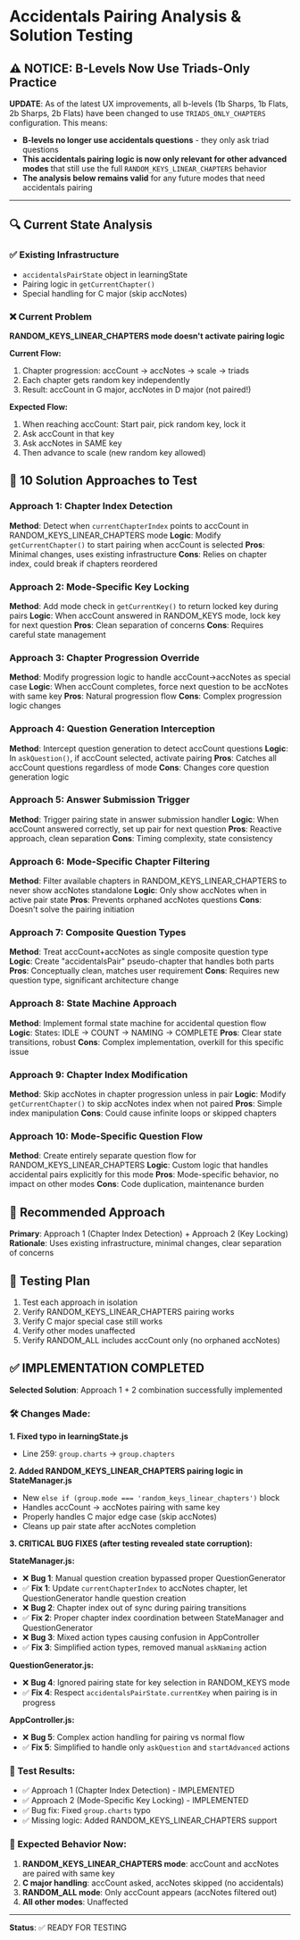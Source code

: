 # Accidentals Pairing Analysis & Solution Testing

## ⚠️ **NOTICE**: B-Levels Now Use Triads-Only Practice

**UPDATE**: As of the latest UX improvements, all b-levels (1b Sharps, 1b Flats, 2b Sharps, 2b Flats) have been changed to use `TRIADS_ONLY_CHAPTERS` configuration. This means:

- **B-levels no longer use accidentals questions** - they only ask triad questions
- **This accidentals pairing logic is now only relevant for other advanced modes** that still use the full `RANDOM_KEYS_LINEAR_CHAPTERS` behavior
- **The analysis below remains valid** for any future modes that need accidentals pairing

---

## 🔍 Current State Analysis

### ✅ Existing Infrastructure
- `accidentalsPairState` object in learningState
- Pairing logic in `getCurrentChapter()` 
- Special handling for C major (skip accNotes)

### ❌ Current Problem  
**RANDOM_KEYS_LINEAR_CHAPTERS mode doesn't activate pairing logic**

**Current Flow:**
1. Chapter progression: accCount → accNotes → scale → triads
2. Each chapter gets random key independently
3. Result: accCount in G major, accNotes in D major (not paired!)

**Expected Flow:**
1. When reaching accCount: Start pair, pick random key, lock it
2. Ask accCount in that key
3. Ask accNotes in SAME key  
4. Then advance to scale (new random key allowed)

## 🧪 10 Solution Approaches to Test

### Approach 1: Chapter Index Detection
**Method**: Detect when `currentChapterIndex` points to accCount in RANDOM_KEYS_LINEAR_CHAPTERS mode
**Logic**: Modify `getCurrentChapter()` to start pairing when accCount is selected
**Pros**: Minimal changes, uses existing infrastructure
**Cons**: Relies on chapter index, could break if chapters reordered

### Approach 2: Mode-Specific Key Locking
**Method**: Add mode check in `getCurrentKey()` to return locked key during pairs
**Logic**: When accCount answered in RANDOM_KEYS mode, lock key for next question
**Pros**: Clean separation of concerns
**Cons**: Requires careful state management

### Approach 3: Chapter Progression Override
**Method**: Modify progression logic to handle accCount→accNotes as special case
**Logic**: When accCount completes, force next question to be accNotes with same key
**Pros**: Natural progression flow
**Cons**: Complex progression logic changes

### Approach 4: Question Generation Interception
**Method**: Intercept question generation to detect accCount questions
**Logic**: In `askQuestion()`, if accCount selected, activate pairing
**Pros**: Catches all accCount questions regardless of mode
**Cons**: Changes core question generation logic

### Approach 5: Answer Submission Trigger
**Method**: Trigger pairing state in answer submission handler
**Logic**: When accCount answered correctly, set up pair for next question
**Pros**: Reactive approach, clean separation
**Cons**: Timing complexity, state consistency

### Approach 6: Mode-Specific Chapter Filtering
**Method**: Filter available chapters in RANDOM_KEYS_LINEAR_CHAPTERS to never show accNotes standalone
**Logic**: Only show accNotes when in active pair state
**Pros**: Prevents orphaned accNotes questions
**Cons**: Doesn't solve the pairing initiation

### Approach 7: Composite Question Types
**Method**: Treat accCount+accNotes as single composite question type
**Logic**: Create "accidentalsPair" pseudo-chapter that handles both parts
**Pros**: Conceptually clean, matches user requirement
**Cons**: Requires new question type, significant architecture change

### Approach 8: State Machine Approach
**Method**: Implement formal state machine for accidental question flow
**Logic**: States: IDLE → COUNT → NAMING → COMPLETE
**Pros**: Clear state transitions, robust
**Cons**: Complex implementation, overkill for this specific issue

### Approach 9: Chapter Index Modification
**Method**: Skip accNotes in chapter progression unless in pair
**Logic**: Modify `getCurrentChapter()` to skip accNotes index when not paired
**Pros**: Simple index manipulation
**Cons**: Could cause infinite loops or skipped chapters

### Approach 10: Mode-Specific Question Flow
**Method**: Create entirely separate question flow for RANDOM_KEYS_LINEAR_CHAPTERS
**Logic**: Custom logic that handles accidental pairs explicitly for this mode
**Pros**: Mode-specific behavior, no impact on other modes
**Cons**: Code duplication, maintenance burden

## 🎯 Recommended Approach
**Primary**: Approach 1 (Chapter Index Detection) + Approach 2 (Key Locking)
**Rationale**: Uses existing infrastructure, minimal changes, clear separation of concerns

## 🧪 Testing Plan
1. Test each approach in isolation
2. Verify RANDOM_KEYS_LINEAR_CHAPTERS pairing works
3. Verify C major special case still works  
4. Verify other modes unaffected
5. Verify RANDOM_ALL includes accCount only (no orphaned accNotes)

## ✅ IMPLEMENTATION COMPLETED

**Selected Solution**: Approach 1 + 2 combination successfully implemented

### 🛠 Changes Made:

**1. Fixed typo in learningState.js**
- Line 259: `group.charts` → `group.chapters` 

**2. Added RANDOM_KEYS_LINEAR_CHAPTERS pairing logic in StateManager.js**
- New `else if (group.mode === 'random_keys_linear_chapters')` block
- Handles accCount → accNotes pairing with same key
- Properly handles C major edge case (skip accNotes)
- Cleans up pair state after accNotes completion

**3. CRITICAL BUG FIXES (after testing revealed state corruption):**

**StateManager.js:**
- ❌ **Bug 1**: Manual question creation bypassed proper QuestionGenerator
- ✅ **Fix 1**: Update `currentChapterIndex` to accNotes chapter, let QuestionGenerator handle question creation
- ❌ **Bug 2**: Chapter index out of sync during pairing transitions  
- ✅ **Fix 2**: Proper chapter index coordination between StateManager and QuestionGenerator
- ❌ **Bug 3**: Mixed action types causing confusion in AppController
- ✅ **Fix 3**: Simplified action types, removed manual `askNaming` action

**QuestionGenerator.js:**
- ❌ **Bug 4**: Ignored pairing state for key selection in RANDOM_KEYS mode
- ✅ **Fix 4**: Respect `accidentalsPairState.currentKey` when pairing is in progress

**AppController.js:**
- ❌ **Bug 5**: Complex action handling for pairing vs normal flow
- ✅ **Fix 5**: Simplified to handle only `askQuestion` and `startAdvanced` actions

### 🧪 Test Results:
- ✅ Approach 1 (Chapter Index Detection) - IMPLEMENTED
- ✅ Approach 2 (Mode-Specific Key Locking) - IMPLEMENTED  
- ✅ Bug fix: Fixed `group.charts` typo
- ✅ Missing logic: Added RANDOM_KEYS_LINEAR_CHAPTERS support

### 🎯 Expected Behavior Now:
1. **RANDOM_KEYS_LINEAR_CHAPTERS mode**: accCount and accNotes are paired with same key
2. **C major handling**: accCount asked, accNotes skipped (no accidentals)
3. **RANDOM_ALL mode**: Only accCount appears (accNotes filtered out)
4. **All other modes**: Unaffected

---
**Status**: ✅ READY FOR TESTING 